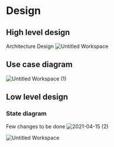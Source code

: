 # Design 
## High level design
Architecture Design
![Untitled Workspace](https://user-images.githubusercontent.com/65846052/114422292-c32f6500-9bd3-11eb-9099-f502d8a84c37.png)

## Use case diagram
![Untitled Workspace (1)](https://user-images.githubusercontent.com/65846052/114498726-3cfe3780-9c42-11eb-8acd-9e1d65ad55f0.png)

## Low level design 
### State diagram 
Few changes to be done
![2021-04-15 (2)](https://user-images.githubusercontent.com/65846052/114812864-824f7000-9dce-11eb-86be-1b5722243efb.png)


![Untitled Workspace](https://user-images.githubusercontent.com/65846052/114727821-2946f400-9d5c-11eb-992c-21ce3271dcee.png)


